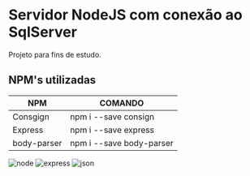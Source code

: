 # Servidor NodeJS com conexão ao SqlServer



Projeto para fins de estudo.

## NPM's utilizadas

NPM        | COMANDO
-----------|----------------------
Consgign   | npm i --save consign 
Express    | npm i --save express
body-parser| npm i --save body-parser 

![node](https://software.intel.com/sites/default/files/managed/fa/a0/Runtime-logo-Node.jpg) ![express](https://encrypted-tbn0.gstatic.com/images?q=tbn:ANd9GcSyqun45ACNJiv_6lafgY_jp9fVh0bX13xL17vHNHmEcrDugU9Kfw) ![json](https://icon-library.net/images/json-icon-png/json-icon-png-6.jpg)
